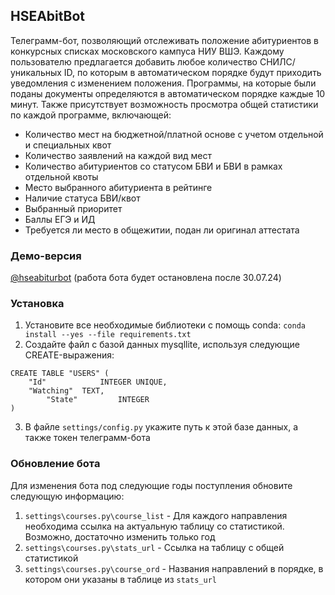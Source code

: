 ## HSEAbitBot

Телеграмм-бот, позволяющий отслеживать положение абитуриентов в конкурсных списках московского кампуса НИУ ВШЭ. Каждому пользователю предлагается добавить любое количество СНИЛС/уникальных ID, по которым в автоматическом порядке будут приходить уведомления с изменением положения. Программы, на которые были поданы документы определяются в автоматическом порядке каждые 10 минут. Также присутствует возможность просмотра общей статистики по каждой программе, включающей:
- Количество мест на бюджетной/платной основе с учетом отдельной и специальных квот
- Количество заявлений на каждой вид мест
- Количество абитуриентов со статусом БВИ и БВИ в рамках отдельной квоты
- Место выбранного абитуриента в рейтинге
- Наличие статуса БВИ/квот
- Выбранный приоритет
- Баллы ЕГЭ и ИД
- Требуется ли место в общежитии, подан ли оригинал аттестата

### Демо-версия
[@hseabiturbot](https://t.me/hseabiturbot) (работа бота будет остановлена после 30.07.24)

### Установка
1. Установите все необходимые библиотеки с помощь conda:
```conda install --yes --file requirements.txt```
2. Создайте файл с базой данных mysqllite, используя следующие CREATE-выражения:
```
CREATE TABLE "USERS" (
	"Id"	        INTEGER UNIQUE,
	"Watching"	TEXT,
        "State"	        INTEGER
)
```
3. В файле `settings/config.py` укажите путь к этой базе данных, а также токен телеграмм-бота

### Обновление бота
Для изменения бота под следующие годы поступления обновите следующую информацию:
1. `settings\courses.py\course_list` - Для каждого направления необходима ссылка на актуальную таблицу со статистикой. Возможно, достаточно изменить только год
2. `settings\courses.py\stats_url` - Ссылка на таблицу с общей статистикой
3. `settings\courses.py\course_ord` - Названия направлений в порядке, в котором они указаны в таблице из `stats_url`
